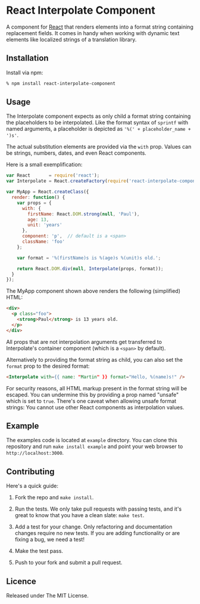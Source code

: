 # React Interpolate Component

A component for [React][1] that renders elements into a format string containing replacement fields. It comes in handy when working with dynamic text elements like localized strings of a translation library.


## Installation

Install via npm:

```bash
% npm install react-interpolate-component
```


## Usage

The Interpolate component expects as only child a format string containing the placeholders to be interpolated. Like the format syntax of `sprintf` with named arguments, a placeholder is depicted as `'%(' + placeholder_name + ')s'`.

The actual substitution elements are provided via the `with` prop. Values can be strings, numbers, dates, and even React components.

Here is a small exemplification:

```js
var React       = require('react');
var Interpolate = React.createFactory(require('react-interpolate-component'));

var MyApp = React.createClass({
  render: function() {
    var props = {
      with: {
        firstName: React.DOM.strong(null, 'Paul'),
        age: 13,
        unit: 'years'
      },
      component: 'p',  // default is a <span>
      className: 'foo'
    };

    var format = '%(firstName)s is %(age)s %(unit)s old.';

    return React.DOM.div(null, Interpolate(props, format));
  }
});
```

The MyApp component shown above renders the following (simplified) HTML:

```html
<div>
  <p class="foo">
    <strong>Paul</strong> is 13 years old.
  </p>
</div>
```

All props that are not interpolation arguments get transferred to Interpolate's container component (which is a `<span>` by default).

Alternatively to providing the format string as child, you can also set the `format` prop to the desired format:

```html
<Interpolate with={{ name: "Martin" }} format="Hello, %(name)s!" />
```

For security reasons, all HTML markup present in the format string will be escaped. You can undermine this by providing a prop named "unsafe" which is set to `true`. There's one caveat when allowing unsafe format strings: You cannot use other React components as interpolation values.


## Example

The examples code is located at `example` directory. You can clone this repository and run `make install example` and point your web browser to
`http://localhost:3000`.


## Contributing

Here's a quick guide:

1. Fork the repo and `make install`.

2. Run the tests. We only take pull requests with passing tests, and it's great to know that you have a clean slate: `make test`.

3. Add a test for your change. Only refactoring and documentation changes require no new tests. If you are adding functionality or are fixing a bug, we need a test!

4. Make the test pass.

5. Push to your fork and submit a pull request.


## Licence

Released under The MIT License.



[1]: http://facebook.github.io/react/
